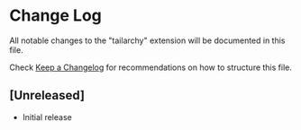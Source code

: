 # Change Log

All notable changes to the "tailarchy" extension will be documented in this file.

Check [Keep a Changelog](http://keepachangelog.com/) for recommendations on how to structure this file.

## [Unreleased]

- Initial release